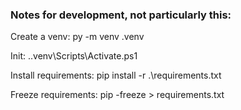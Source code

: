 

### Notes for development, not particularly this:
Create a venv:
py -m venv .venv

Init:
 .\.venv\Scripts\Activate.ps1
 
Install requirements:
pip install -r .\requirements.txt

Freeze requirements:
pip -freeze > requirements.txt       

